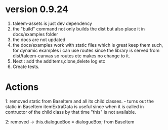 

version 0.9.24
==============
 1. taleem-assets is just dev dependency
 2. the "build" command not only builds the dist but also place it in docs/examples folder
 3. the docs are not updated
 4. the docs/examples work with static files which is great keep them such, for dynamic examples i can use routes since the library is served from dist/taleem-canvas so routes etc makes no change to it.
 5. Next : add the addItems,clone,delete log etc
 6. Create tests.

 Actions
 =======
  1: removed static from BaseItem and all its child classes.
    - turns out the static in BaseItem itemExtraData is useful since when it is called in contructor of the child class by that time "this" is not available.
    
  2: removed ->  this.dialogueBox = dialogueBox; from BaseItem
